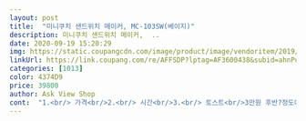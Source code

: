```yaml
---
layout: post 
title:  "미니쿠치 샌드위치 메이커, MC-103SW(베이지)" 
description: 미니쿠치 샌드위치 메이커,  ..
date: 2020-09-19 15:20:29 
img: https://static.coupangcdn.com/image/product/image/vendoritem/2019/07/17/3776487827/e4f0ff93-96fe-4cad-b9d0-d4e549b781d9.jpg 
linkUrl: https://link.coupang.com/re/AFFSDP?lptag=AF3600438&subid=ahnPublicAsk&pageKey=1135909463&itemId=2105410863&vendorItemId=3776487827&traceid=V0-113-a70487c03bc48c24 
categories: [1013] 
color: 4374D9 
price: 39800 
author: Ask View Shop 
cont:  "1.<br/> 가격<br/>2.<br/> 시간<br/>3.<br/> 토스트<br/>3만원 후반?정도에 구매했는데<br/>4.<br/> 크기<br/>⬛️디자인⬛️<br/>⬛️배송⬛️<br/>⬛️사용후기⬛️<br/>구매후 2번 사용중.<br/>.<br/><br/>그다지 탄적은 한번도 없듬!<br/>그래도 빵⍤⃝ 맛잇게 구워져소<br/>근데 오늘 저희집 현관문⍤⃝ 고장나서<br/>근데 첨이라̆̈  아직 시간파악⍤⃝ 잘 안됫지만<br/>너무너무 큐티해요, 너무 귀엽고 깜찍한 사이즈<br/>놔둿어요ɞ 수고하셧습니다̆̈<br/>로켓와우회원이고 급하게 사용하고싶어서<br/>마누라 힘에 못이겨 어쩔수 없이 사기는 했는데, 막상 사고서 해 먹어보니, 쩝! ... <br/> 오우!! 마누라 말을 잘 들었내요.<br/>.<br/>ㅋㅋ ... <br/>  저의 필요이상의 걱정이라면 이놈이 600w라서 한달에 자주 해 먹으면, 전기세가 아주 좀 나올것 같은 느낌.<br/>.<br/> 남편들의 오지랖이랄까? ㅜ.<br/>ㅜ 저흰 와이프가 손이 큰편이라서 한번 만들면 샌드위치 10개12개정도 만들어요.<br/>.<br/> 만드는데 대략 50분1시간 정도.<br/>.<br/> 한달에 두번만 쓰자고 했음.<br/>.<br/> 일주일에 한번 1시간씩 사용하면 대략 45천원정도 더 나올듯.<br/>.<br/>뭐 설마 그렇게까지 자주 사용들 하지는 않겠지만.<br/>.<br/>^^;.<br/> 암튼 샌드위치 만드는데 있어서는 편리하고, 맛있게 만들어지는 것 같아요.<br/>.<br/>크기도 작아서 참 좋아요.<br/>.<br/> 전 개인적으로는 캠핑을 좋아하는데, 캠핑가서도 사용할수 있을것 같아서 더 좋아요.<br/>.<br/>요즘 코로나 때문에 아이들 집에 있는 시간이 많아져서 우리 와이프가 회사가기 전날 만들어 줘요.<br/>.<br/> 간식이나 점심으로 먹으라고.<br/>.<br/> 초등생 아들 두놈들도 맛있다고 아주 좋아라 하더라구요.<br/>.<br/>한번들 써 보세요.<br/>.<br/> 좋기는 좋내요... <br/><br/>마지막으로 많이많⍤⃝ 파세용^^<br/>뭐에 끌린건지 구냥 고민없이 구매했던 제품입니다<br/>베이지로 맞췃어요! 색갈도 넘 이쁘도 디자인도 굿<br/>빵도 잘 구워지고, 겉은 바삭하고 속은 따끈한게 치즈랑 햄,베이컨,달걀 후라이도 따끈하게 잘 되고, 아주아주 좋아요.<br/>.<br/>첨엔 와이프가 사달라고 했을때, 토스트기 있는데, 이런게 왜 필요해라고 핀잔을 줬는데... <br/>.<br/><br/>빵안에 내용물과 빵을 덮은 토스트로 해먹어도 되고<br/>사용에 지장없⍤⃝ 잘 받앗습니다̆̈<br/>사이즈가̐̈ 귀여워서 들고다니기도 편할고 같아욤<br/>샌드위치를 간단하게 만들어밧어요<br/>식빵⍤⃝ 맛잇게 구워져요<br/>아 너무 미니미니해서 좋아요 ㅋㅋ 뒤 에선정리하는 것도 있고 가죽끝으로 덮을 수도 있어서 좋네요<br/>아 호떡 개 추천드립니다 겉바속촉 호떡의 신세계랄까 ㅋㅋㅋ<br/>암튼, 뚜껑도 좀 힘이 들지만, 잘 닫히고, 우리 와이프힘이 좋아서 그런지 잘 닫더라구요.<br/> ^^;;<br/>앞으로 종종 사용해야겟어요ɞ<br/>어제 주문햇는데 오늘새벽에 도착햇어요<br/>없는줄 알앗는데 제품성세에서 확인하니까<br/>예열 금방 되고 금방금방 안에 있는 빵들이 익어주니 너무 좋네요 1분?정도만 코드 꽂아둔동안 금방 달궈지고, 올려둔 다음에도 금방 익어줍니다<br/>오늘은 주말이라̆̈  받자마자 어제 사놓은 식빵으로<br/>윗면에 램프가̐̈ 보기쉽게 잇어서 너무 좋앗어요<br/>음 내용물은 너무 많이는 넣을 수 없습니다 아무래도 안닫혀요<br/>저는 아주 만족쿠!<br/>저희집은 주방용품⍤⃝ 거의 블랙이나̆̈ 베이지라서<br/>저흰 아주 사용 잘하고 있어요.<br/>.<br/><br/>적당히 넣어서 하기를!<br/>제품 뒷쪽에 잇더라구요ɞ<br/>제품매뉴얼⍤⃝ 들어잇지않아서 시작버튼⍤⃝<br/>진짜 불판도 빨리 달아오르고<br/>집앞까 들어못오셔서 공동현관문앞에<br/>참 오랜만에 그냥 구매를 똭 눌렀음 ㅎㅎㅎ 가성비 적당하다고 생각합니다 토스트기보다 이런게 더 효용있고 좋은 것 같음<br/>참고로, 키친아트 에그팬 4구 이놈도 같이 구매해서 달걀 후라이할때 편하고 예쁘게 만들어져서 동시 사용하고 있어요.<br/>.<br/><br/>토스트 한장 넣어 꾸어 먹어도 되고<br/>통밀빵도 사용해보고, 일반 빨빵도 사용해 봤는데, 일반 빵맛이 저흰 맛이 있내요.<br/>.<br/><br/>호떡 넣어서 뎁혀 먹어도 됩니다<br/>" 
---
```

